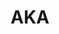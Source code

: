 ---
order: 3
title: AKA
launchDate: 2024-02-23
platformType: Long-Term Investment Opportunity
referralLink: google.com
description: "AKA offers a long-term investment option with various plans."
avoidDescription: This is just an example of an avoid description
teamRewards: "No rewards can currently be found"
tags: champ

keyFeatures:
 - 
    header: Capital unlocked
    feature: Access your invested capital at any time
 -
    header: Long-Term Commitment
    feature: Invested capital is locked until the chosen plan ends.
 -
    header: Minimum Deposit
    feature: Start investing with $30.
 -
    header: Daily Profit Potential
    feature: Earn daily returns ranging from 3% to 3.4%.
 -
    header: Automated Trading
    feature: The platform manages trades automatically.
 -
    header: Minimum Withdrawal
    feature: Withdraw your earnings when they reach $2.


socials:
 - 
    brand: Telegram
    title: Telegram group
    link: https://t.me/AKAofficial07
    shortLink: AKAofficial07

website: https://aka07.com/
---